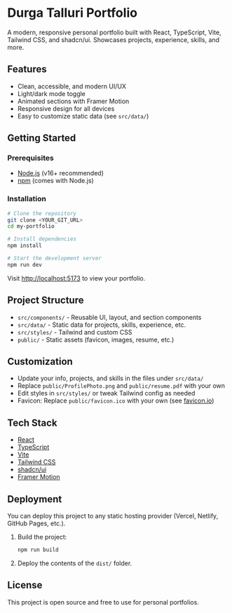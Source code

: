 # Durga Talluri Portfolio

A modern, responsive personal portfolio built with React, TypeScript, Vite, Tailwind CSS, and shadcn/ui. Showcases projects, experience, skills, and more.

## Features

- Clean, accessible, and modern UI/UX
- Light/dark mode toggle
- Animated sections with Framer Motion
- Responsive design for all devices
- Easy to customize static data (see `src/data/`)

## Getting Started

### Prerequisites

- [Node.js](https://nodejs.org/) (v16+ recommended)
- [npm](https://www.npmjs.com/) (comes with Node.js)

### Installation

```sh
# Clone the repository
git clone <YOUR_GIT_URL>
cd my-portfolio

# Install dependencies
npm install

# Start the development server
npm run dev
```

Visit [http://localhost:5173](http://localhost:5173) to view your portfolio.

## Project Structure

- `src/components/` - Reusable UI, layout, and section components
- `src/data/` - Static data for projects, skills, experience, etc.
- `src/styles/` - Tailwind and custom CSS
- `public/` - Static assets (favicon, images, resume, etc.)

## Customization

- Update your info, projects, and skills in the files under `src/data/`
- Replace `public/ProfilePhoto.png` and `public/resume.pdf` with your own
- Edit styles in `src/styles/` or tweak Tailwind config as needed
- Favicon: Replace `public/favicon.ico` with your own (see [favicon.io](https://favicon.io/))

## Tech Stack

- [React](https://react.dev/)
- [TypeScript](https://www.typescriptlang.org/)
- [Vite](https://vitejs.dev/)
- [Tailwind CSS](https://tailwindcss.com/)
- [shadcn/ui](https://ui.shadcn.com/)
- [Framer Motion](https://www.framer.com/motion/)

## Deployment

You can deploy this project to any static hosting provider (Vercel, Netlify, GitHub Pages, etc.).

1. Build the project:
   ```sh
   npm run build
   ```
2. Deploy the contents of the `dist/` folder.

## License

This project is open source and free to use for personal portfolios.
